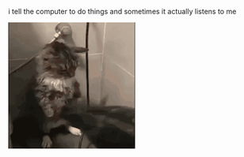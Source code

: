 i tell the computer to do things and sometimes it actually listens to me
<!--START_SECTION:update_image-->
<img src=https://raw.githubusercontent.com/sneakykestrel/sneakykestrel/main/.github/images/blow-hot.gif height="" width="" align=left alt=kitty />
<!--END_SECTION:update_image-->

